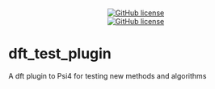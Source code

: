 <p align="center">
<br>
<a href=https://travis-ci.com/SinaMostafanejad/dft_test_plugin"><img alt="GitHub license" src=https://travis-ci.com/SinaMostafanejad/dft_test_plugin.svg?token=aVpZaqKz4Vv5czxgJ8WE&branch=master"></a>
<br>
<a href="https://github.com/SinaMostafanejad/dft_test_plugin"><img alt="GitHub license" src="https://img.shields.io/github/license/SinaMostafanejad/dft_test_plugin?label=license&logo=BSD-3&logoColor=blueviolet"></a>
<br>
</p>

# dft_test_plugin
A dft plugin to Psi4 for testing new methods and algorithms
